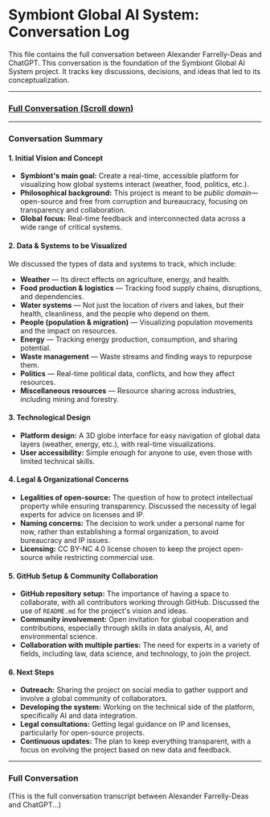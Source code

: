 # Symbiont Global AI System: Conversation Log

This file contains the full conversation between Alexander Farrelly-Deas and ChatGPT. This conversation is the foundation of the Symbiont Global AI System project. It tracks key discussions, decisions, and ideas that led to its conceptualization.

---

### [Full Conversation (Scroll down)](#full-conversation)

---

### Conversation Summary

#### 1. **Initial Vision and Concept**
- **Symbiont's main goal:** Create a real-time, accessible platform for visualizing how global systems interact (weather, food, politics, etc.).
- **Philosophical background:** This project is meant to be *public domain*—open-source and free from corruption and bureaucracy, focusing on transparency and collaboration.
- **Global focus:** Real-time feedback and interconnected data across a wide range of critical systems.

#### 2. **Data & Systems to be Visualized**
We discussed the types of data and systems to track, which include:
- **Weather** — Its direct effects on agriculture, energy, and health.
- **Food production & logistics** — Tracking food supply chains, disruptions, and dependencies.
- **Water systems** — Not just the location of rivers and lakes, but their health, cleanliness, and the people who depend on them.
- **People (population & migration)** — Visualizing population movements and the impact on resources.
- **Energy** — Tracking energy production, consumption, and sharing potential.
- **Waste management** — Waste streams and finding ways to repurpose them.
- **Politics** — Real-time political data, conflicts, and how they affect resources.
- **Miscellaneous resources** — Resource sharing across industries, including mining and forestry.

#### 3. **Technological Design**
- **Platform design:** A 3D globe interface for easy navigation of global data layers (weather, energy, etc.), with real-time visualizations.
- **User accessibility:** Simple enough for anyone to use, even those with limited technical skills.

#### 4. **Legal & Organizational Concerns**
- **Legalities of open-source:** The question of how to protect intellectual property while ensuring transparency. Discussed the necessity of legal experts for advice on licenses and IP.
- **Naming concerns:** The decision to work under a personal name for now, rather than establishing a formal organization, to avoid bureaucracy and IP issues.
- **Licensing:** CC BY-NC 4.0 license chosen to keep the project open-source while restricting commercial use.

#### 5. **GitHub Setup & Community Collaboration**
- **GitHub repository setup:** The importance of having a space to collaborate, with all contributors working through GitHub. Discussed the use of `README.md` for the project's vision and ideas.
- **Community involvement:** Open invitation for global cooperation and contributions, especially through skills in data analysis, AI, and environmental science.
- **Collaboration with multiple parties:** The need for experts in a variety of fields, including law, data science, and technology, to join the project.

#### 6. **Next Steps**
- **Outreach:** Sharing the project on social media to gather support and involve a global community of collaborators.
- **Developing the system:** Working on the technical side of the platform, specifically AI and data integration.
- **Legal consultations:** Getting legal guidance on IP and licenses, particularly for open-source projects.
- **Continuous updates:** The plan to keep everything transparent, with a focus on evolving the project based on new data and feedback.

---

### Full Conversation

(This is the full conversation transcript between Alexander Farrelly-Deas and ChatGPT...)

